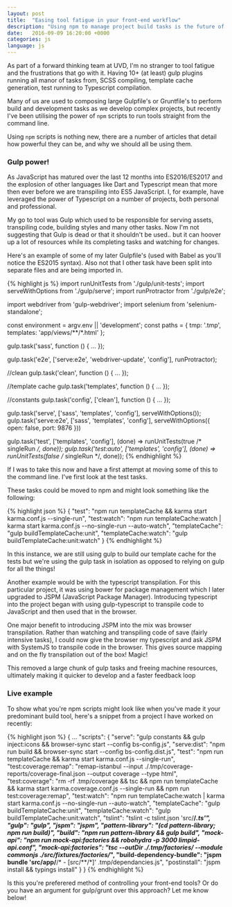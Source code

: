 ```yaml
---
layout: post
title:  "Easing tool fatigue in your front-end workflow"
description: "Using npm to manage project build tasks is the future of front-end development"
date:   2016-09-09 16:20:00 +0000
categories: js
language: js
---
```


As part of a forward thinking team at UVD, I'm no stranger to tool fatigue and the frustrations that go with it. Having 10+ (at least) gulp plugins running all manor of tasks from, SCSS compiling, template cache generation, test running to Typescript compilation.

Many of us are used to composing large Gulpfile's or Gruntfile's to perform build and development tasks as we develop complex projects, but recently I've been utilising the power of `npm` scripts to run tools straight from the command line.

Using `npm` scripts is nothing new, there are a number of articles that detail how powerful they can be, and why we should all be using them.

### Gulp power!

As JavaScript has matured over the last 12 months into ES2016/ES2017 and the explosion of other languages like Dart and Typescript mean that more then ever before we are transpiling into ES5 JavaScript. I, for example, have leveraged the power of Typescript on a number of projects, both personal and professional.

My go to tool was Gulp which used to be responsible for serving assets, transpiling code, building styles and many other tasks. Now I'm not suggesting that Gulp is dead or that it shouldn't be used.. but it can hoover up a lot of resources while its completing tasks and watching for changes.

Here's an example of some of my later Gulpfile's (used with Babel as you'll notice the ES2015 syntax). Also not that I other task have been split into separate files and are being imported in.

{% highlight js %}
import runUnitTests from './gulp/unit-tests';
import serveWithOptions from './gulp/serve';
import runProtractor from './gulp/e2e';

import webdriver from 'gulp-webdriver';
import selenium from 'selenium-standalone';


const environment = argv.env || 'development';
const paths = {
    tmp: '.tmp',
    templates: 'app/views/**/*.html'
};

gulp.task('sass', function () {
    ...
});

gulp.task('e2e', ['serve:e2e', 'webdriver-update', 'config'], runProtractor);

//clean
gulp.task('clean', function () {
    ...
});

//template cache
gulp.task('templates', function () {
    ...
});

//constants
gulp.task('config', ['clean'], function () {
    ...
});

gulp.task('serve', ['sass', 'templates', 'config'], serveWithOptions());
gulp.task('serve:e2e', ['sass', 'templates', 'config'], serveWithOptions({ open: false, port: 9876 }))

gulp.task('test', ['templates', 'config'], (done) => runUnitTests(true /* singleRun */, done));
gulp.task('test:auto', ['templates', 'config'], (done) => runUnitTests(false /* singleRun */, done));
{% endhighlight %}

If I was to take this now and have a first attempt at moving some of this to the command line. I've first look at the test tasks.

These tasks could be moved to npm and might look something like the following:

{% highlight json %}
{
    "test": "npm run templateCache && karma start karma.conf.js --single-run",
    "test:watch": "npm run templateCache:watch | karma start karma.conf.js --no-single-run --auto-watch",
    "templateCache": "gulp buildTemplateCache:unit",
    "templateCache:watch": "gulp buildTemplateCache:unit:watch"
}
{% endhighlight %}

In this instance, we are still using gulp to build our template cache for the tests but we're using the gulp task in isolation as opposed to relying on gulp for all the things!

Another example would be with the typescript transpilation. For this particular project, it was using bower for package management which I later upgraded to JSPM (JavaScript Package Manager). Introducing typescript into the project began with using gulp-typescript to transpile code to JavaScript and then used that in the browser.

One major benefit to introducing JSPM into the mix was browser transpilation. Rather than watching and transpiling code of save (fairly intensive tasks), I could now give the browser my typescript and ask JSPM with SystemJS to transpile code in the browser. This gives source mapping and on the fly transpilation out of the box! Magic!

This removed a large chunk of gulp tasks and freeing machine resources, ultimately making it quicker to develop and a faster feedback loop


### Live example

To show what you're npm scripts might look like when you've made it your predominant build tool, here's a snippet from a project I have worked on recently:

{% highlight json %}
{
    ...
    "scripts": {
      "serve": "gulp constants && gulp inject:icons && browser-sync start --config bs-config.js",
      "serve:dist": "npm run build && browser-sync start --config bs-config.dist.js",
      "test": "npm run templateCache && karma start karma.conf.js --single-run",
      "test:coverage:remap": "remap-istanbul --input ./.tmp/coverage-reports/coverage-final.json --output coverage --type html",
      "test:coverage": "rm -rf .tmp/coverage && tsc && npm run templateCache && karma start karma.coverage.conf.js --single-run && npm run test:coverage:remap",
      "test:watch": "npm run templateCache:watch | karma start karma.conf.js --no-single-run --auto-watch",
      "templateCache": "gulp buildTemplateCache:unit",
      "templateCache:watch": "gulp buildTemplateCache:unit:watch",
      "tslint": "tslint -c tslint.json 'src/**/*.ts'",
      "gulp": "gulp",
      "jspm": "jspm",
      "pattern-library": "(cd pattern-library; npm run build)",
      "build": "npm run pattern-library && gulp build",
      "mock-api": "npm run mock-api:factories && robohydra -p 3000 limpid-api.conf",
      "mock-api:factories": "tsc --outDir ./.tmp/factories/ --module commonjs ./src/fixtures/factories/*",
      "build-dependency-bundle": "jspm bundle 'src/app/**/* - [src/**/*]' .tmp/dependancies.js",
      "postinstall": "jspm install && typings install"
    }
}
{% endhighlight %}

Is this you're preferered method of controlling your front-end tools? Or do you have an argument for gulp/grunt over this approach? Let me know below!
